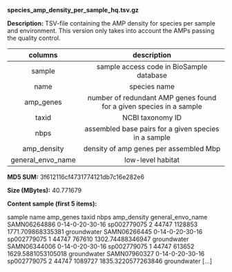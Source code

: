 **species_amp_density_per_sample_hq.tsv.gz**

**Description:**	TSV-file containing the AMP density for species per sample and environment.
                        This version only takes into account the AMPs passing the quality control.

| **columns** | **description** |
| :---: | :---: |
| sample | sample access code in BioSample database | 
| name | species name |
| amp_genes | number of redundant AMP genes found for a given species in a sample |
| taxid | NCBI taxonomy ID | 
| nbps | assembled base pairs for a given species in a sample |
| amp_density | density of amp genes per assembled Mbp |
| general_envo_name | low-level habitat |


**MD5 SUM:**	3f612116cf4731774121db7c16e282e6

**Size (MBytes):**	40.771679

**Content sample (first 5 items):**

sample	        name	                     amp_genes	taxid	nbps	amp_density	        general_envo_name
SAMN06264886	0-14-0-20-30-16 sp002779075	2	44747	1128853	1771.709868335381	groundwater
SAMN06266445	0-14-0-20-30-16 sp002779075	1	44747	767610	1302.74488346947	groundwater
SAMN06344006	0-14-0-20-30-16 sp002779075	1	44747	613652	1629.5881053105018	groundwater
SAMN07960327	0-14-0-20-30-16 sp002779075	2	44747	1089727	1835.3220577263846	groundwater
[...]
